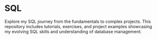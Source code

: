 # SQL
Explore my SQL journey from the fundamentals to complex projects. This repository includes tutorials, exercises, and project examples showcasing my evolving SQL skills and understanding of database management.
